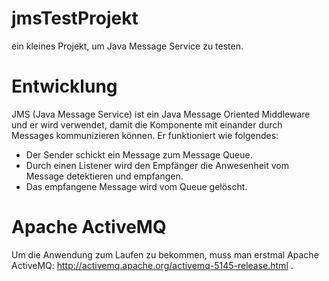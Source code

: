 # jmsTestProjekt
ein kleines Projekt, um Java Message Service zu testen.
# Entwicklung
JMS (Java Message Service) ist ein Java Message Oriented Middleware und er wird verwendet, damit die Komponente mit einander durch Messages kommunizieren können. Er funktioniert wie folgendes:
* Der Sender schickt ein Message zum Message Queue.
* Durch einen Listener wird den Empfänger die Anwesenheit vom Message detektieren und empfangen.
* Das empfangene Message wird vom Queue gelöscht.
# Apache ActiveMQ
Um die Anwendung zum Laufen zu bekommen, muss man erstmal  Apache ActiveMQ: http://activemq.apache.org/activemq-5145-release.html .
